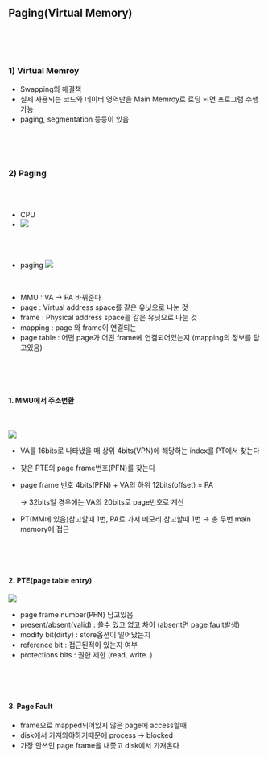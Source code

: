 ## Paging(Virtual Memory)

</br></br></br>

### 1) Virtual Memroy
-  Swapping의 해결책
-  실제 사용되는 코드와 데이터 영역만을 Main Memroy로 로딩 되면 프로그램 수행가능
-  paging, segmentation 등등이 있음


</br></br></br>

### 2) Paging

</br></br>


- CPU
- ![](https://t1.daumcdn.net/cfile/tistory/2346B74E5919A26716)


</br></br>

- paging
![](https://www.notion.so/image/https%3A%2F%2Fs3-us-west-2.amazonaws.com%2Fsecure.notion-static.com%2F6f160dc8-1c3b-4675-b148-d420a4930fea%2F%E1%84%89%E1%85%B3%E1%84%8F%E1%85%B3%E1%84%85%E1%85%B5%E1%86%AB%E1%84%89%E1%85%A3%E1%86%BA_2021-11-07_%E1%84%8B%E1%85%A9%E1%84%8C%E1%85%A5%E1%86%AB_12.16.59.png?table=block&id=1c5e0cdc-d852-45ee-976f-d0cc9f30c369&spaceId=4d9d3b27-bb1b-411b-a1a8-7cb1102cd8b0&width=2000&userId=f780b332-6c42-48fa-a9a1-d8836ed7aec7&cache=v2
)


</br>

- MMU : VA → PA 바꿔준다
- page : Virtual address space를 같은 유닛으로 나눈 것
- frame : Physical address space를 같은 유닛으로 나눈 것
- mapping : page 와 frame이 연결되는
- page table : 어떤 page가 어떤 frame에 연결되어있는지 (mapping의 정보를 담고있음)


</br></br></br>

#### 1. MMU에서 주소변환
</br>

![](https://www.notion.so/image/https%3A%2F%2Fs3-us-west-2.amazonaws.com%2Fsecure.notion-static.com%2F30c0ef9a-48a6-4751-8716-efd032ce63d5%2FUntitled.png?table=block&id=a8ed6d3e-85d0-4c85-b3c1-c6da0b32d6d0&spaceId=4d9d3b27-bb1b-411b-a1a8-7cb1102cd8b0&width=2000&userId=f780b332-6c42-48fa-a9a1-d8836ed7aec7&cache=v2)

- VA를 16bits로 나타냈을 때 상위 4bits(VPN)에 해당하는 index를 PT에서 찾는다 
- 찾은 PTE의 page frame번호(PFN)를 찾는다
- page frame 번호 4bits(PFN) + VA의 하위 12bits(offset) = PA

    → 32bits일 경우에는 VA의 20bits로 page번호로 계산 

- PT(MM에 있음)참고할때 1번, PA로 가서 메모리 참고할때 1번 → 총 두번 main memory에 접근

</br></br></br>

#### 2. PTE(page table entry)

![](https://www.notion.so/image/https%3A%2F%2Fs3-us-west-2.amazonaws.com%2Fsecure.notion-static.com%2F7b4fd19a-d06a-4695-9673-6202a3018649%2FUntitled.png?table=block&id=71a1d192-e671-43e8-9462-012031866502&spaceId=4d9d3b27-bb1b-411b-a1a8-7cb1102cd8b0&width=2000&userId=f780b332-6c42-48fa-a9a1-d8836ed7aec7&cache=v2)

- page frame number(PFN) 담고있음
- present/absent(valid) : 쓸수 있고 없고 차이 (absent면 page fault발생)
- modify bit(dirty) : store옵션이 일어났는지
- reference bit : 접근된적이 있는지 여부
- protections bits : 권한 제한 (read, write..)
  
  
</br></br></br>

#### 3. Page Fault
- frame으로 mapped되어있지 않은 page에 access할때
- disk에서 가져와야하기때문에 process → blocked
- 가장 안쓰인 page frame을 내쫓고 disk에서 가져온다
